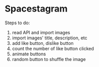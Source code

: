 # Spacestagram
Steps to do:
1. read API and import images
2. import images' title, description, etc
3. add like button, dislike button
4. count the number of like button clicked
5. animate buttons
6. random button to shuffle the image